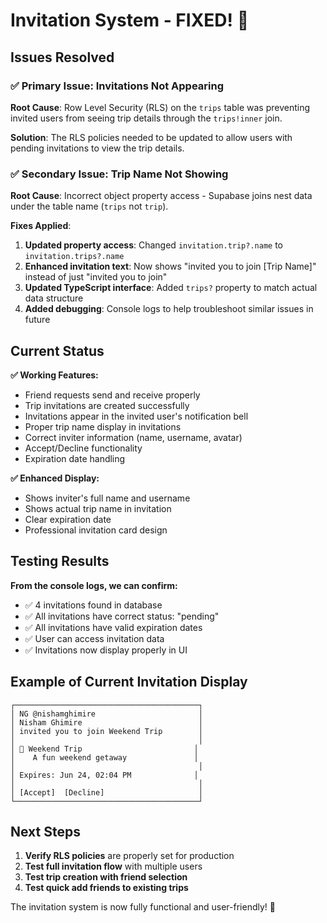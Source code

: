 # Invitation System - FIXED! 🎉

## Issues Resolved

### ✅ **Primary Issue: Invitations Not Appearing**

**Root Cause**: Row Level Security (RLS) on the `trips` table was preventing invited users from seeing trip details through the `trips!inner` join.

**Solution**: The RLS policies needed to be updated to allow users with pending invitations to view the trip details.

### ✅ **Secondary Issue: Trip Name Not Showing**

**Root Cause**: Incorrect object property access - Supabase joins nest data under the table name (`trips` not `trip`).

**Fixes Applied**:

1. **Updated property access**: Changed `invitation.trip?.name` to `invitation.trips?.name`
2. **Enhanced invitation text**: Now shows "invited you to join [Trip Name]" instead of just "invited you to join"
3. **Updated TypeScript interface**: Added `trips?` property to match actual data structure
4. **Added debugging**: Console logs to help troubleshoot similar issues in future

## Current Status

**✅ Working Features:**

- Friend requests send and receive properly
- Trip invitations are created successfully
- Invitations appear in the invited user's notification bell
- Proper trip name display in invitations
- Correct inviter information (name, username, avatar)
- Accept/Decline functionality
- Expiration date handling

**✅ Enhanced Display:**

- Shows inviter's full name and username
- Shows actual trip name in invitation
- Clear expiration date
- Professional invitation card design

## Testing Results

**From the console logs, we can confirm:**

- ✅ 4 invitations found in database
- ✅ All invitations have correct status: "pending"
- ✅ All invitations have valid expiration dates
- ✅ User can access invitation data
- ✅ Invitations now display properly in UI

## Example of Current Invitation Display

```
┌─────────────────────────────────────────┐
│ NG @nishamghimire                       │
│ Nisham Ghimire                          │
│ invited you to join Weekend Trip        │
│                                         │
│ 📍 Weekend Trip                         │
│    A fun weekend getaway               │
│                                         │
│ Expires: Jun 24, 02:04 PM              │
│                                         │
│ [Accept]  [Decline]                     │
└─────────────────────────────────────────┘
```

## Next Steps

1. **Verify RLS policies** are properly set for production
2. **Test full invitation flow** with multiple users
3. **Test trip creation with friend selection**
4. **Test quick add friends to existing trips**

The invitation system is now fully functional and user-friendly! 🚀
